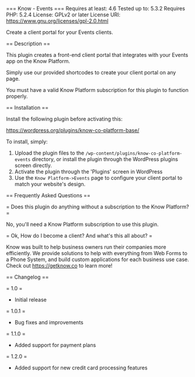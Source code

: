 === Know - Events ===
Requires at least: 4.6
Tested up to: 5.3.2
Requires PHP: 5.2.4
License: GPLv2 or later
License URI: https://www.gnu.org/licenses/gpl-2.0.html

Create a client portal for your Events clients.

== Description ==

This plugin creates a front-end client portal that integrates with your Events app on the Know Platform. 

Simply use our provided shortcodes to create your client portal on any page. 

You must have a valid Know Platform subscription for this plugin to function properly.

== Installation ==

Install the following plugin before activating this:

https://wordpress.org/plugins/know-co-platform-base/

To install, simply: 

1. Upload the plugin files to the `/wp-content/plugins/know-co-platform-events` directory, or install the plugin through the WordPress plugins screen directly.
2. Activate the plugin through the 'Plugins' screen in WordPress
3. Use the `Know Platform->Events` page to configure your client portal to match your website's design.

== Frequently Asked Questions ==

= Does this plugin do anything without a subscription to the Know Platform? =

No, you'll need a Know Platform subscription to use this plugin.

= Ok, How do I become a client? And what's this all about? =

Know was built to help business owners run their companies more efficiently. We provide solutions to help with everything from Web Forms to a Phone System, and build custom applications for each business use case. Check out https://getknow.co to learn more!

== Changelog ==

= 1.0 =
* Initial release

= 1.0.1 =
* Bug fixes and improvements

= 1.1.0 =
* Added support for payment plans

= 1.2.0 =
* Added support for new credit card processing features